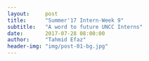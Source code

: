 ```yaml
---
layout:     post
title:      "Summer'17 Intern-Week 9"
subtitle:   "A word to future UNCC Interns"
date:       2017-07-28 08:00:00
author:     "Tahmid Efaz"
header-img: "img/post-01-bg.jpg"
---
```

